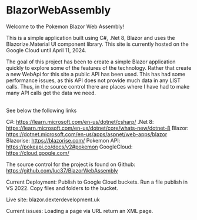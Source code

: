 # BlazorWebAssembly
Welcome to the Pokemon Blazor Web Assembly!

This is a simple application built using C#, .Net 8, Blazor and uses the Blazorize.Material UI component library.
This site is currently hosted on the Google Cloud until April 11, 2024.

The goal of this project has been to create a simple Blazor application quickly to explore some of the features of the technology.
Rather that create a new WebApi for this site a public API has been used. This has had some performance issues, as this API does 
not provide much data in any LIST calls. Thus, in the source control there are places where I have had to make many API calls 
get the data we need. <br /><br />

See below the following links <br />

C#: https://learn.microsoft.com/en-us/dotnet/csharp/
.Net 8: https://learn.microsoft.com/en-us/dotnet/core/whats-new/dotnet-8
Blazor: https://dotnet.microsoft.com/en-us/apps/aspnet/web-apps/blazor
Blazorise: https://blazorise.com/
Pokemon API: https://pokeapi.co/docs/v2#pokemon
GoogleCloud: https://cloud.google.com/

The source control for the project is found on Github: https://github.com/luc37/BlazorWebAssembly

Current Deployment:
Publish to Google Cloud buckets. 
Run a file publish in VS 2022.
Copy files and folders to the bucket.

Live site:
blazor.dexterdevelopment.uk

Current issues:
Loading a page via URL return an XML page.